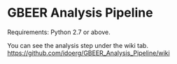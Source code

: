 # GBEER Analysis Pipeline

Requirements:
Python 2.7 or above.

You can see the analysis step under the wiki tab.
https://github.com/idoerg/GBEER_Analysis_Pipeline/wiki
